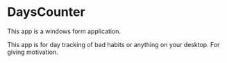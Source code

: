 # DaysCounter
This app is a windows form application.

This app is for day tracking of bad habits or anything on your desktop.
For giving motivation.
